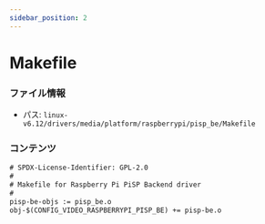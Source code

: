 ```yaml
---
sidebar_position: 2
---
```

# Makefile

### ファイル情報

- パス: `linux-v6.12/drivers/media/platform/raspberrypi/pisp_be/Makefile`

### コンテンツ

```txt
# SPDX-License-Identifier: GPL-2.0
#
# Makefile for Raspberry Pi PiSP Backend driver
#
pisp-be-objs := pisp_be.o
obj-$(CONFIG_VIDEO_RASPBERRYPI_PISP_BE) += pisp-be.o

```
